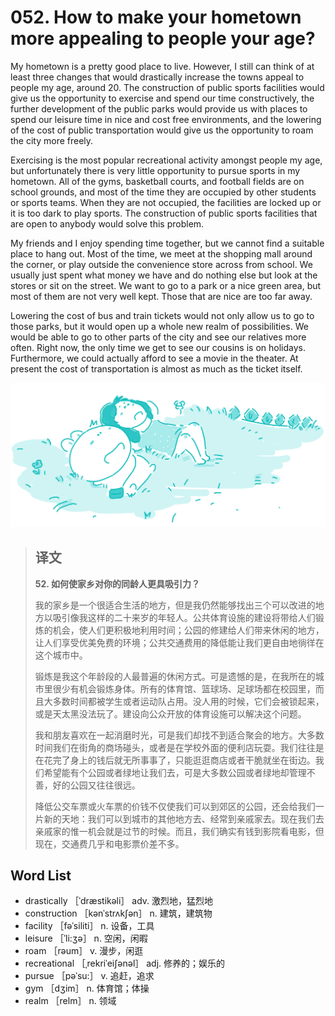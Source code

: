 # 052. How to make your hometown more appealing to people your age?

My hometown is a pretty good place to live. However, I still can think of at least three changes that would drastically increase the towns appeal to people my age, around 20. The construction of public sports facilities would give us the opportunity to exercise and spend our time constructively, the further development of the public parks would provide us with places to spend our leisure time in nice and cost free environments, and the lowering of the cost of public transportation would give us the opportunity to roam the city more freely.

Exercising is the most popular recreational activity amongst people my age, but unfortunately there is very little opportunity to pursue sports in my hometown. All of the gyms, basketball courts, and football fields are on school grounds, and most of the time they are occupied by other students or sports teams. When they are not occupied, the facilities are locked up or it is too dark to play sports. The construction of public sports facilities that are open to anybody would solve this problem.

My friends and I enjoy spending time together, but we cannot find a suitable place to hang out. Most of the time, we meet at the shopping mall around the corner, or play outside the convenience store across from school. We usually just spent what money we have and do nothing else but look at the stores or sit on the street. We want to go to a park or a nice green area, but most of them are not very well kept. Those that are nice are too far away.

Lowering the cost of bus and train tickets would not only allow us to go to those parks, but it would open up a whole new realm of possibilities. We would be able to go to other parts of the city and see our relatives more often. Right now, the only time we get to see our cousins is on holidays. Furthermore, we could actually afford to see a movie in the theater. At present the cost of transportation is almost as much as the ticket itself.

![](.gitbook/assets/toefl-ibt-high-score-essays-052.jpg)

> ## 译文
>
> **52. 如何使家乡对你的同龄人更具吸引力？**
>
> 我的家乡是一个很适合生活的地方，但是我仍然能够找出三个可以改进的地方以吸引像我这样的二十来岁的年轻人。公共体育设施的建设将带给人们锻炼的机会，使人们更积极地利用时间；公园的修建给人们带来休闲的地方，让人们享受优美免费的环境；公共交通费用的降低能让我们更自由地徜徉在这个城市中。
>
> 锻炼是我这个年龄段的人最普遍的休闲方式。可是遗憾的是，在我所在的城市里很少有机会锻炼身体。所有的体育馆、篮球场、足球场都在校园里，而且大多数时间都被学生或者运动队占用。没人用的时候，它们会被锁起来，或是天太黑没法玩了。建设向公众开放的体育设施可以解决这个问题。
>
> 我和朋友喜欢在一起消磨时光，可是我们却找不到适合聚会的地方。大多数时间我们在街角的商场碰头，或者是在学校外面的便利店玩耍。我们往往是在花完了身上的钱后就无所事事了，只能逛逛商店或者干脆就坐在街边。我们希望能有个公园或者绿地让我们去，可是大多数公园或者绿地却管理不善，好的公园又往往很远。
>
> 降低公交车票或火车票的价钱不仅使我们可以到郊区的公园，还会给我们一片新的天地：我们可以到城市的其他地方去、经常到亲戚家去。现在我们去亲戚家的惟一机会就是过节的时候。而且，我们确实有钱到影院看电影，但现在，交通费几乎和电影票价差不多。

## Word List

* drastically ［ˈdræstikəli］ adv. 激烈地，猛烈地
* construction ［kənˈstrʌkʃən］ n. 建筑，建筑物
* facility ［fəˈsiliti］ n. 设备，工具
* leisure ［ˈli:ʒə］ n. 空闲，闲暇
* roam ［rəum］ v. 漫步，闲逛
* recreational ［ˌrekriˈeiʃənəl］ adj. 修养的；娱乐的
* pursue ［pəˈsu:］ v. 追赶，追求
* gym ［dʒim］ n. 体育馆；体操
* realm ［relm］ n. 领域

